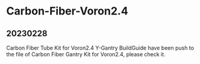 # Carbon-Fiber-Voron2.4
## 20230228
Carbon Fiber Tube Kit for Voron2.4 Y-Gantry BuildGuide have been push to the file of Carbon Fiber Gantry Kit for Voron2.4, please check it.

